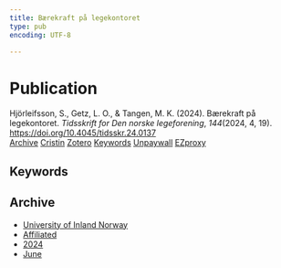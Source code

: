 ```yaml
---
title: Bærekraft på legekontoret
type: pub
encoding: UTF-8

---
```

<h1>Publication</h1>
<article id="csl-bib-container-AD3WHTJ5" class="csl-bib-container">
  <div class="csl-bib-body"> <div class="csl-entry">Hjörleifsson, S., Getz, L. O., &#38; Tangen, M. K. (2024). Bærekraft på legekontoret. <i>Tidsskrift for Den norske legeforening</i>, <i>144</i>(2024, 4, 19). <a href="https://doi.org/10.4045/tidsskr.24.0137">https://doi.org/10.4045/tidsskr.24.0137</a></div> </div>
  <div class="csl-bib-buttons">
    <a href="#taxonomy-article-AD3WHTJ5" alt="archive" class="csl-bib-button">Archive</a>
    <a href="https://app.cristin.no/results/show.jsf?id=2273413" alt="Cristin" class="csl-bib-button">Cristin</a>
    <a href="http://zotero.org/groups/5881554/items/AD3WHTJ5" alt="Zotero" class="csl-bib-button">Zotero</a>
    <a href="#keywords-article-AD3WHTJ5" alt="keywords" class="csl-bib-button">Keywords</a>
    <a href="https://tidsskriftet.no/node/63796/pdf" alt="Unpaywall" class="csl-bib-button">Unpaywall</a>
    <a href="https://tidsskriftet.no/node/63796/pdf" alt="EZproxy" class="csl-bib-button">EZproxy</a>
  </div>
  <div id="csl-bib-meta-container-AD3WHTJ5"></div>
</article>
<div id="csl-bib-meta-AD3WHTJ5" class="csl-bib-meta">
  <article id="keywords-article-AD3WHTJ5" class="keywords-article">
    <h1>Keywords</h1>
    
  </article>
  <article id="taxonomy-article-AD3WHTJ5" class="taxonomy-article">
    <h1>Archive</h1>
    <ul>
      <li><a href="{{< params subfolder >}}en/archive/?key=3DCRN523">University of Inland Norway</a></li>
      <li><a href="{{< params subfolder >}}en/archive/?key=II9RDAME">Affiliated</a></li>
      <li><a href="{{< params subfolder >}}en/archive/?key=SH3N39AL">2024</a></li>
      <li><a href="{{< params subfolder >}}en/archive/?key=8PCVH5X3">June</a></li>
    </ul>
  </article>
</div>
